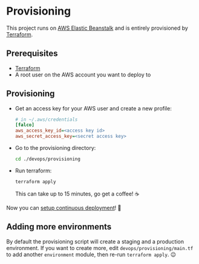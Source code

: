 # Provisioning

This project runs on [AWS Elastic Beanstalk](https://aws.amazon.com/elasticbeanstalk/) and is entirely provisioned by [Terraform](https://www.terraform.io/).

## Prerequisites

- [Terraform](https://www.terraform.io/downloads.html)
- A root user on the AWS account you want to deploy to

## Provisioning
- Get an access key for your AWS user and create a new profile:
  ```ini
  # in ~/.aws/credentials
  [falco]
  aws_access_key_id=<access key id>
  aws_secret_access_key=<secret access key>
  ```
- Go to the provisioning directory:
  ```sh
  cd ./devops/provisioning
  ```
- Run terraform:
  ```sh
  terraform apply
  ```
  This can take up to 15 minutes, go get a coffee! ☕️

Now you can [setup continuous deployment](./deployment.md)! 🎉

## Adding more environments

By default the provisioning script will create a staging and a production environment. If you want to create more, edit `devops/provisioning/main.tf` to add another `environment` module, then re-run `terraform apply`. 😉
